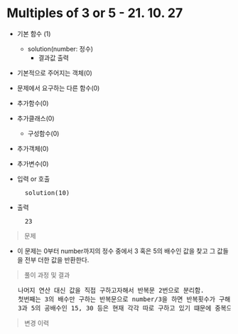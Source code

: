 # Multiples of 3 or 5 - 21. 10. 27

- 기본 함수 (1)
  - solution(number: 정수)
    - 결과값 출력
- 기본적으로 주어지는 객체(0)
- 문제에서 요구하는 다른 함수(0)
- 추가함수(0)
- 추가클래스(0)
  - 구성함수(0)
- 추가객체(0)
- 추가변수(0)

- 입력 or 호출
  <pre>
    solution(10)
  </pre>
 
- 출력
  <pre>
    23       
  </pre>

> 문제
  - 이 문제는 0부터 number까지의 정수 중에서 3 혹은 5의 배수인 값을 찾고 그 값들을 전부 더한 값을 반환한다.

> 풀이 과정 및 결과
<pre>
   나머지 연산 대신 값을 직접 구하고자해서 반복문 2번으로 분리함.
   첫번째는 3의 배수만 구하는 반복문으로 number/3을 하면 반복횟수가 구해지고 두번째는 5의 배수만 구하는 반복문으로 number/5를 해서 반복횟수를 각각 구한 다음에 각 값을 만든다.
   3과 5의 공배수인 15, 30 등은 현재 각각 따로 구하고 있기 떄문에 중복으로 구해질 수 있어서 중복 허용 안하는 set을 사용.
</pre>

>변경 이력
<pre>
</pre>